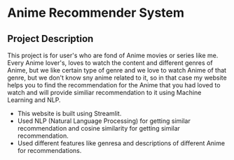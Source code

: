 # Anime Recommender System

## Project Description

This project is for user's who are fond of Anime movies or series like me. Every Anime lover's, loves to watch the content and different genres of Anime, but we like certain type of genre and we love to watch Anime of that genre, but we don't know sny anime related to it, so in that case my website helps you to find the recommendation for the Anime that you had loved to watch and will provide similiar recommendation to it using Machine Learning and NLP.

- This website is built using Streamlit.
- Used NLP (Natural Language Processing) for getting similar recommendation and cosine similarity for getting similar recommendation.
- Used different features like genresa and descriptions of different Anime for recommendations.
